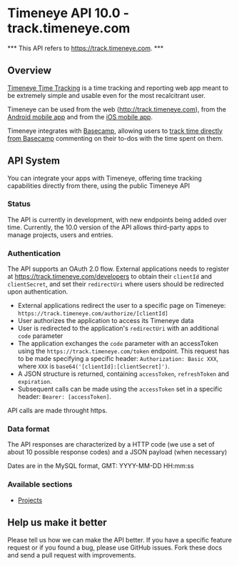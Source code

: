# Timeneye API 10.0 - track.timeneye.com

*** This API refers to https://track.timeneye.com. ***

## Overview

[Timeneye Time Tracking](http://www.timeneye.com "Timeneye Time Tracking") is a time tracking and reporting web app meant to be extremely simple and usable even for the most recalcitrant user.

Timeneye can be used from the web (<http://track.timeneye.com>), from the [Android mobile app](https://play.google.com/store/apps/details?id=net.dmdigital.timeneye) and from the [iOS mobile app](https://itunes.apple.com/gb/app/timeneye/id940123759?mt=8).

Timeneye integrates with [Basecamp](http://www.basecamp.com), allowing users to [track time directly from Basecamp](https://www.timeneye.com/features/basecamp-time-tracking-integration) commenting on their to-dos with the time spent on them.

## API System

You can integrate your apps with Timeneye, offering time tracking capabilities directly from there, using the public Timeneye API

### Status

The API is currently in development, with new endpoints being added over time. Currently, the 10.0 version of the API allows third-party apps to manage projects, users and entries.

### Authentication

The API supports an OAuth 2.0 flow. External applications needs to register at https://track.timeneye.com/developers to obtain their `clientId` and `clientSecret`, and set their `redirectUri` where users should be redirected upon authentication.

- External applications redirect the user to a specific page on Timeneye: `https://track.timeneye.com/authorize/[clientId]`
- User authorizes the application to access its Timeneye data
- User is redirected to the application's `redirectUri` with an additional `code` parameter
- The application exchanges the `code` parameter with an accessToken using the `https://track.timeneye.com/token` endpoint. This request has to be made specifying a specific header: `Authorization: Basic XXX`, where `XXX` is `base64('[clientId]:[clientSecret]')`.
- A JSON structure is returned, containing `accessToken`, `refreshToken` and `expiration`.
- Subsequent calls can be made using the `accessToken` set in a specific header: `Bearer: [accessToken]`.

API calls are made throught https.

### Data format

The API responses are characterized by a HTTP code (we use a set of about 10 possible response codes) and a JSON payload (when necessary)

Dates are in the MySQL format, GMT: YYYY-MM-DD HH:mm:ss

### Available sections

* [Projects](./Track/APIs/Projects.md)

## Help us make it better

Please tell us how we can make the API better. If you have a specific feature request or if you found a bug, please use GitHub issues. Fork these docs and send a pull request with improvements.
